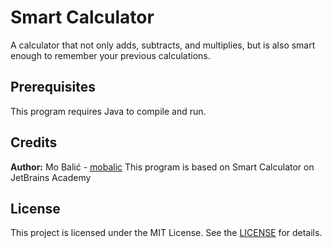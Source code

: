 # Smart Calculator
A calculator that not only adds, subtracts, and multiplies, but is also smart enough to remember your previous calculations.

## Prerequisites
This program requires Java to compile and run.

## Credits
**Author:** Mo Balić - [mobalic](https://github.com/mobalic)
This program is based on Smart Calculator on JetBrains Academy

## License
This project is licensed under the MIT License. See the [LICENSE](https://github.com/mobalic/Smart-Calculator/blob/main/LICENSE) for details.
